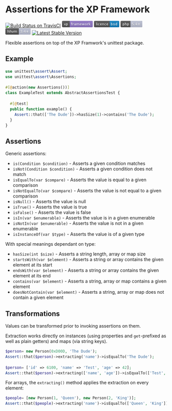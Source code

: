 Assertions for the XP Framework
===============================

[![Build Status on TravisCI](https://secure.travis-ci.org/xp-forge/assert.svg)](http://travis-ci.org/xp-forge/assert)
[![XP Framework Mdodule](https://raw.githubusercontent.com/xp-framework/web/master/static/xp-framework-badge.png)](https://github.com/xp-framework/core)
[![BSD Licence](https://raw.githubusercontent.com/xp-framework/web/master/static/licence-bsd.png)](https://github.com/xp-framework/core/blob/master/LICENCE.md)
[![Required PHP 5.4+](https://raw.githubusercontent.com/xp-framework/web/master/static/php-5_4plus.png)](http://php.net/)
[![Required HHVM 3.4+](https://raw.githubusercontent.com/xp-framework/web/master/static/hhvm-3_4plus.png)](http://hhvm.com/)
[![Latest Stable Version](https://poser.pugx.org/xp-forge/assert/version.png)](https://packagist.org/packages/xp-forge/assert)

Flexible assertions on top of the XP Framwork's unittest package.

Example
-------

```php
use unittest\assert\Assert;
use unittest\assert\Assertions;

#[@action(new Assertions())]
class ExampleTest extends AbstractAssertionsTest {

  #[@test]
  public function example() {
    Assert::that(['The Dude'])->hasSize(1)->contains('The Dude');
  }
}
```

Assertions
----------
Generic assertions:

* `is(Condition $condition)` - Asserts a given condition matches
* `isNot(Condition $condition)` - Asserts a given condition does not match
* `isEqualTo(var $compare)` - Asserts the value is equal to a given comparison
* `isNotEqualTo(var $compare)` - Asserts the value is not equal to a given comparison
* `isNull()` - Asserts the value is null
* `isTrue()` - Asserts the value is true
* `isFalse()` - Asserts the value is false
* `isIn(var $enumerable)` - Asserts the value is in a given enumerable 
* `isNotIn(var $enumerable)` - Asserts the value is not in a given enumerable
* `isInstanceOf(var $type)` - Asserts the value is of a given type

With special meanings dependant on type:

* `hasSize(int $size)` - Asserts a string length, array or map size
* `startsWith(var $element)` - Asserts a string or array contains the given element at its start
* `endsWith(var $element)` - Asserts a string or array contains the given element at its end
* `contains(var $element)` - Asserts a string, array or map contains a given element
* `doesNotContain(var $element)` - Asserts a string, array or map does not contain a given element

Transformations
---------------
Values can be transformed prior to invoking assertions on them.

Extraction works directly on instances (using properties and `get`-prefixed as well as plain getters) and maps (via string keys).

```php
$person= new Person(0xD00D, 'The Dude');
Assert::that($person)->extracting('name')->isEqualTo('The Dude');

$person= ['id' => 6100, 'name' => 'Test', 'age' => 42];
Assert::that($person)->extracting(['name', 'age'])->isEqualTo(['Test', 42]);
```

For arrays, the `extracting()` method applies the extraction on every element:

```php
$people= [new Person(1, 'Queen'), new Person(2, 'King')];
Assert::that($people)->extracting('name')->isEqualTo(['Queen', 'King']);
```
